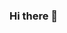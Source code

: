 ### Hi there 👋
<!--
<p align="left"> <img
        src="https://komarev.com/ghpvc/?username=Abjithwyn&label=Profile%20views&color=0e75b6&style=flat"
        alt="Abjithwyn" /> </p>


**Abjithwyn/Abjithwyn** is a ✨ _special_ ✨ repository because its `README.md` (this file) appears on your GitHub profile.
<p><img align="center" src="https://github-readme-streak-stats.herokuapp.com/?user=Abjithwyn&" alt="Abjithwyn" /></p>

Here are some ideas to get you started:

- 🔭 I’m currently working on ...
- 🌱 I’m currently learning ...
- 👯 I’m looking to collaborate on ...
- 🤔 I’m looking for help with ...
- 💬 Ask me about ...
- 📫 How to reach me: ...
- 😄 Pronouns: ...
- ⚡ Fun fact: ...
-->
